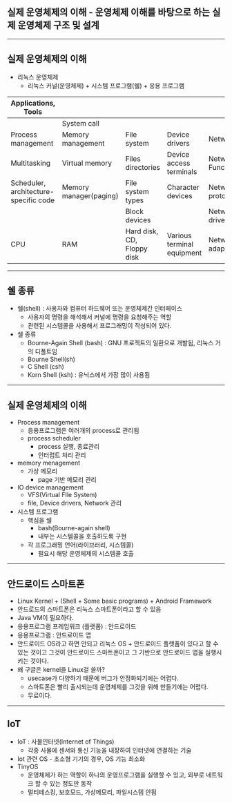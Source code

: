 ## 실제 운영체제의 이해 - 운영체제 이해를 바탕으로 하는 실제 운영체제 구조 및 설계

---
## 실제 운영체제의 이해
* 리눅스 운영체제
    + 리눅스 커널(운영체제) + 시스템 프로그램(쉘) + 응용 프로그램

| Applications, Tools                   |                        |                            |                            |                       | User space       |
|---------------------------------------|------------------------|----------------------------|----------------------------|-----------------------|------------------|
|| System call                          |                        |                            |                            |                       | Linux Kernel     |
| Process management                    | Memory management      | File system                | Device drivers             | Network               | Components       |
| Multitasking                          | Virtual memory         | Files directories          | Device access terminals    | Network Functionality | Functionality    |
| Scheduler, architecture-specific code | Memory manager(paging) | File system types          | Character devices          | Network protocools    | Software Support |
|                                       |                        | Block devices              |                            | Network drivers       | Hardware Support |
| CPU                                   | RAM                    | Hard disk, CD, Floppy disk | Various terminal equipment | Network adapter       | Hardware         |

---
## 쉘 종류
* 쉘(shell) : 사용자와 컴퓨터 하드웨어 또는 운영체제간 인터페이스
    + 사용자의 명령을 해석해서 커널에 명령을 요청해주는 역할
    + 관련된 시스템콜을 사용해서 프로그래밍이 작성되어 있다.
* 쉘 종류
    + Bourne-Again Shell (bash) : GNU 프로젝트의 일환으로 개발됨, 리눅스 거의 디폴트임
    + Bourne Shell(sh)
    + C Shell (csh)
    + Korn Shell (ksh) : 유닉스에서 가장 많이 사용됨

---
## 실제 운영체제의 이해
* Process management
    + 응용프로그램은 여러개의 process로 관리됨
    + process scheduler
        - process 실행, 종료관리
        - 인터럽트 처리 관리
* memory menagement
    + 가상 메모리
        - page 기반 메모리 관리
* IO device management
    + VFS(Virtual FIle System)
    + file, Device drivers, Network 관리
* 시스템 프로그램
    + 핵심을 쉘
        - bash(Bourne-again shell)
        - 내부는 시스템콜을 호출하도록 구현
    + 각 프로그래밍 언어(라이브러리, 시스템콜)
        - 필요시 해당 운영체제의 시스템콜 호출

---
## 안드로이드 스마트폰
* Linux Kernel + (Shell + Some basic programs) + Android Framework
* 안드로드의 스마트폰은 리눅스 스마트폰이라고 할 수 있음
* Java VM이 필요하다.
* 응용프로그램 프레임워크 (플랫폼) : 안드로이드
* 응용프로그램 : 안드로이드 앱
* 안드로이드 OS라고 하면 안되고 리눅스 OS + 안드로이드 플랫폼이 있다고 할 수 있는 것이고 그것이 안드로이드 스마트폰이고 그 기반으로 안드로이드 앱을 실행시키는 것이다.
* 왜 구글은 kernel을 Linux걸 쓸까?
    + usecase가 다양하기 때문에 버그가 안정화되기에는 어렵다.
    + 스마트폰은 빨리 출시되는데 운영체제를 그것을 위해 만들기에는 어렵다.
    + 무료이다.

---
## IoT
* IoT : 사물인터넷(Internet of Things)
    + 각종 사물에 센서와 통신 기능을 내장하여 인터넷에 연결하는 기술
* Iot 관련 OS - 초소형 기기의 경우, OS 기능 최소화
* TinyOS
    + 운영체제가 하는 역할이 하나의 운영프로그램을 실행할 수 있고, 외부로 네트워크 할 수 있는 정도만 동작
    + 멀티테스킹, 보호모드, 가상메모리, 파일시스템 안됨
